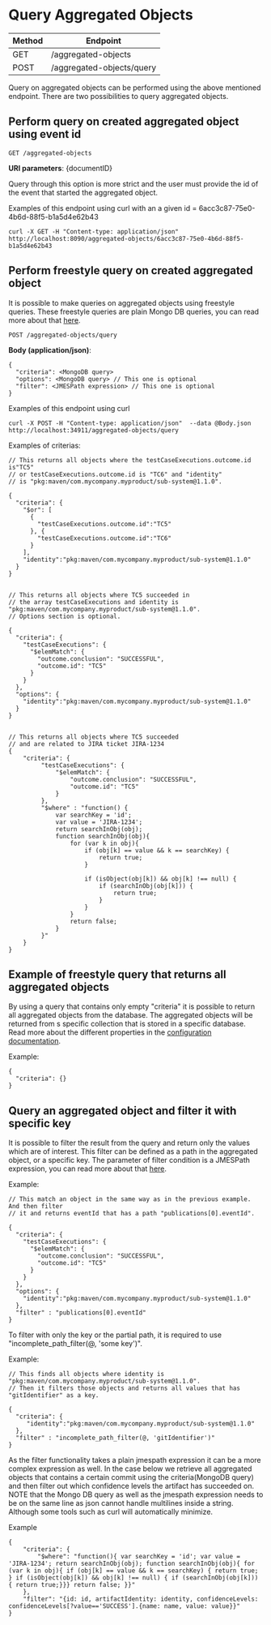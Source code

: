 # Query Aggregated Objects

|Method|Endpoint             |
|------|---------------------|
|GET   |/aggregated-objects|
|POST  |/aggregated-objects/query|


Query on aggregated objects can be performed using the above mentioned endpoint. There are two possibilities to query aggregated objects.

## Perform query on created aggregated object using event id
    GET /aggregated-objects
    
**URI parameters**:
\{documentID\}

Query through this option is more strict and the user must provide the id of the event that started the aggregated object.

Examples of this endpoint using curl with an a given id = 6acc3c87-75e0-4b6d-88f5-b1a5d4e62b43

    curl -X GET -H "Content-type: application/json"  http://localhost:8090/aggregated-objects/6acc3c87-75e0-4b6d-88f5-b1a5d4e62b43
    

## Perform freestyle query on created aggregated object
It is possible to make queries on aggregated objects using freestyle queries. These freestyle
queries are plain Mongo DB queries, you can read more about that [here](https://docs.mongodb.com/manual/tutorial/query-documents/).

    POST /aggregated-objects/query

**Body (application/json)**:

    {
      "criteria": <MongoDB query>
      "options": <MongoDB query> // This one is optional
      "filter": <JMESPath expression> // This one is optional
    }

Examples of this endpoint using curl

    curl -X POST -H "Content-type: application/json"  --data @Body.json http://localhost:34911/aggregated-objects/query

Examples of criterias:

    // This returns all objects where the testCaseExecutions.outcome.id is"TC5"
    // or testCaseExecutions.outcome.id is "TC6" and "identity"
    // is "pkg:maven/com.mycompany.myproduct/sub-system@1.1.0".

    {
      "criteria": {
        "$or": [
          {
            "testCaseExecutions.outcome.id":"TC5"
          }, {
            "testCaseExecutions.outcome.id":"TC6"
          }
        ],
        "identity":"pkg:maven/com.mycompany.myproduct/sub-system@1.1.0"
      }
    }


    // This returns all objects where TC5 succeeded in
    // the array testCaseExecutions and identity is "pkg:maven/com.mycompany.myproduct/sub-system@1.1.0".
    // Options section is optional.

    {
      "criteria": {
        "testCaseExecutions": {
          "$elemMatch": {
            "outcome.conclusion": "SUCCESSFUL",
            "outcome.id": "TC5"
          }
        }
      },
      "options": {
        "identity":"pkg:maven/com.mycompany.myproduct/sub-system@1.1.0"
      }
    }


    // This returns all objects where TC5 succeeded
    // and are related to JIRA ticket JIRA-1234
    {
        "criteria": {
             "testCaseExecutions": {
                 "$elemMatch": {
                     "outcome.conclusion": "SUCCESSFUL",
                     "outcome.id": "TC5"
                 }
             },
             "$where" : "function() {
                 var searchKey = 'id';
                 var value = 'JIRA-1234';
                 return searchInObj(obj);
                 function searchInObj(obj){
                     for (var k in obj){
                         if (obj[k] == value && k == searchKey) {
                             return true;
                         }

                         if (isObject(obj[k]) && obj[k] !== null) {
                             if (searchInObj(obj[k])) {
                                 return true;
                             }
                         }
                     }
                     return false;
                 }
             }"
        }
    }


## Example of freestyle query that returns all aggregated objects
By using a query that contains only empty "criteria" it is possible to return
all aggregated objects from the database. The aggregated objects will be
returned from s specific collection that is stored in a specific database. 
Read more about the different properties in the
[configuration documentation](configuration.md#configuring-aggregations).

Example:

    {
      "criteria": {}
    }


## Query an aggregated object and filter it with specific key
It is possible to filter the result from the query and return only the values
which are of interest. This filter can be defined as a path in the aggregated
object, or a specific key. The parameter of filter condition is a JMESPath 
expression, you can read more about that
[here](http://jmespath.org/tutorial.html#pipe-expressions).

Example:

    // This match an object in the same way as in the previous example. And then filter
    // it and returns eventId that has a path "publications[0].eventId".

    {
      "criteria": {
        "testCaseExecutions": {
          "$elemMatch": {
            "outcome.conclusion": "SUCCESSFUL",
            "outcome.id": "TC5"
          }
        }
      },
      "options": {
        "identity":"pkg:maven/com.mycompany.myproduct/sub-system@1.1.0"
      },
      "filter" : "publications[0].eventId"
    }


To filter with only the key or the partial path, it is required to use
"incomplete_path_filter(@, 'some key')".

Example:

    // This finds all objects where identity is "pkg:maven/com.mycompany.myproduct/sub-system@1.1.0".
    // Then it filters those objects and returns all values that has "gitIdentifier" as a key.

    {
      "criteria": {
         "identity":"pkg:maven/com.mycompany.myproduct/sub-system@1.1.0"
      },
      "filter" : "incomplete_path_filter(@, 'gitIdentifier')"
    }

As the filter functionality takes a plain jmespath expression it can be a more
complex expression as well. In the case below we retrieve all aggregated objects
that contains a certain commit using the criteria(MongoDB query) and then filter
out which confidence levels the artifact has succeeded on. NOTE that the Mongo
DB query as well as the jmespath expression needs to be on the same line as json
cannot handle multilines inside a string. Although some tools such as curl will
automatically minimize.

Example

    {
        "criteria": {
            "$where": "function(){ var searchKey = 'id'; var value = 'JIRA-1234'; return searchInObj(obj); function searchInObj(obj){ for (var k in obj){ if (obj[k] == value && k == searchKey) { return true;  } if (isObject(obj[k]) && obj[k] !== null) { if (searchInObj(obj[k])) { return true;}}} return false; }}"
        },
        "filter": "{id: id, artifactIdentity: identity, confidenceLevels: confidenceLevels[?value=='SUCCESS'].{name: name, value: value}}"
    }
